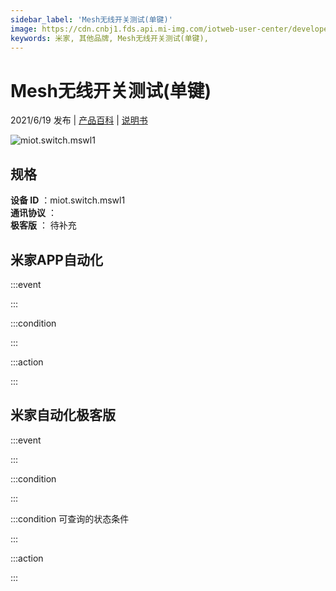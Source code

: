 ```yaml
---
sidebar_label: 'Mesh无线开关测试(单键)'
image: https://cdn.cnbj1.fds.api.mi-img.com/iotweb-user-center/developer_1679048028548i0XpjkzX.png?GalaxyAccessKeyId=AKVGLQWBOVIRQ3XLEW&Expires=9223372036854775807&Signature=l8NRbvbWRIhs0IgwH0NtDFJrLaw=
keywords: 米家, 其他品牌, Mesh无线开关测试(单键), 
---
```

# Mesh无线开关测试(单键)

2021/6/19 发布 | [产品百科](https://home.mi.com/webapp/content/baike/product/index.html?model=miot.switch.mswl1/) | [说明书](https://home.mi.com/views/introduction.html?model=miot.switch.mswl1&region=cn)

![miot.switch.mswl1](https://cdn.cnbj1.fds.api.mi-img.com/iotweb-user-center/developer_1679048028548i0XpjkzX.png?GalaxyAccessKeyId=AKVGLQWBOVIRQ3XLEW&Expires=9223372036854775807&Signature=l8NRbvbWRIhs0IgwH0NtDFJrLaw=)

## 规格  
> 
**设备 ID** ：miot.switch.mswl1  
**通讯协议** ：  
**极客版**  ： 待补充 


## 米家APP自动化  

:::event  

:::

:::condition  

:::

:::action   

:::

## 米家自动化极客版  

:::event  

:::

:::condition  

:::

:::condition 可查询的状态条件  

:::

:::action  

:::

        
